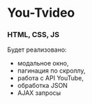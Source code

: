 # You-Tvideo

### HTML, CSS, JS

Будет реализовано:
 - модальное окно,
 - пагинация по скроллу,
 - работа с API YouTube,
 - обработка JSON
 - AJAX запросы